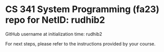 # CS 341 System Programming (fa23) repo for NetID: rudhib2

GitHub username at initialization time: rudhib2

For next steps, please refer to the instructions provided by your course.
